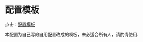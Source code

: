 配置模板
===
点击：[配置模板](https://github.com/Infatuation-Fei/rule/tree/main/Stash/%E9%85%8D%E7%BD%AE%E6%A8%A1%E6%9D%BF)

本配置为自己写的自用配置改成的模板，未必适合所有人，请酌情使用.
